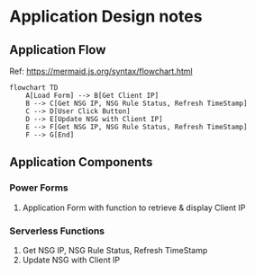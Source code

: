 # Application Design notes

## Application Flow
Ref: https://mermaid.js.org/syntax/flowchart.html
```mermaid
flowchart TD
    A[Load Form] --> B[Get Client IP]
    B --> C[Get NSG IP, NSG Rule Status, Refresh TimeStamp]
    C --> D[User Click Button]
    D --> E[Update NSG with Client IP]
    E --> F[Get NSG IP, NSG Rule Status, Refresh TimeStamp]
    F --> G[End]
```
## Application Components
### Power Forms
1. Application Form with function to retrieve & display Client IP
### Serverless Functions
1. Get NSG IP, NSG Rule Status, Refresh TimeStamp
1. Update NSG with Client IP


